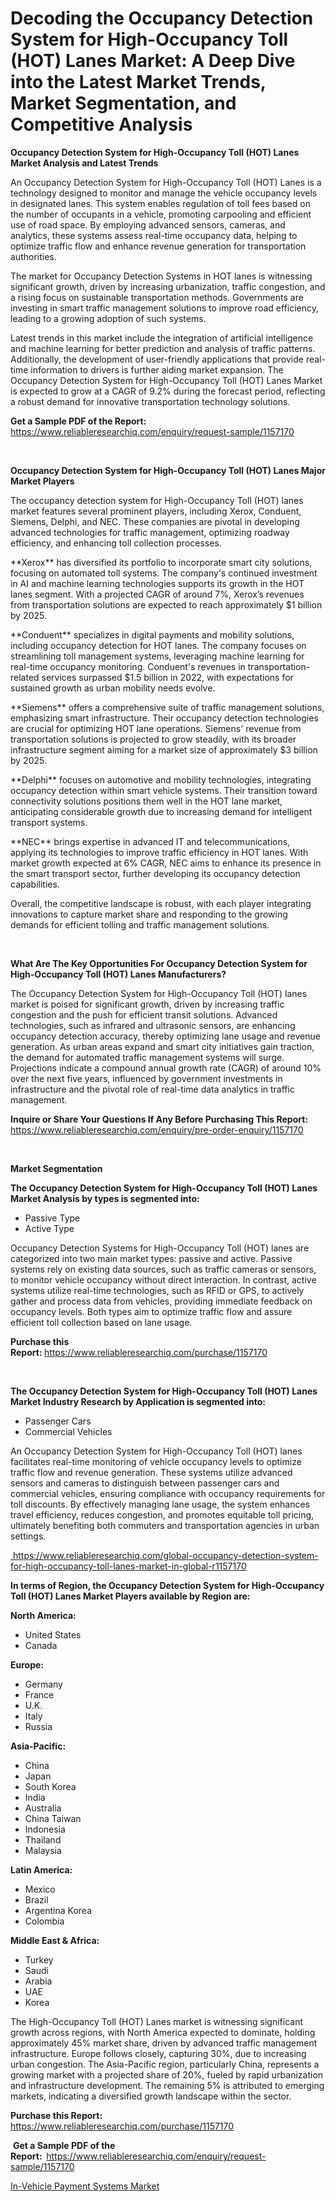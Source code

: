 <p><h1>Decoding the Occupancy Detection System for High-Occupancy Toll (HOT) Lanes Market: A Deep Dive into the Latest Market Trends, Market Segmentation, and Competitive Analysis</h1></p><p><strong>Occupancy Detection System for High-Occupancy Toll (HOT) Lanes Market Analysis and Latest Trends</strong></p>
<p><p>An Occupancy Detection System for High-Occupancy Toll (HOT) Lanes is a technology designed to monitor and manage the vehicle occupancy levels in designated lanes. This system enables regulation of toll fees based on the number of occupants in a vehicle, promoting carpooling and efficient use of road space. By employing advanced sensors, cameras, and analytics, these systems assess real-time occupancy data, helping to optimize traffic flow and enhance revenue generation for transportation authorities.</p><p>The market for Occupancy Detection Systems in HOT lanes is witnessing significant growth, driven by increasing urbanization, traffic congestion, and a rising focus on sustainable transportation methods. Governments are investing in smart traffic management solutions to improve road efficiency, leading to a growing adoption of such systems.</p><p>Latest trends in this market include the integration of artificial intelligence and machine learning for better prediction and analysis of traffic patterns. Additionally, the development of user-friendly applications that provide real-time information to drivers is further aiding market expansion. The Occupancy Detection System for High-Occupancy Toll (HOT) Lanes Market is expected to grow at a CAGR of 9.2% during the forecast period, reflecting a robust demand for innovative transportation technology solutions.</p></p>
<p><strong>Get a Sample PDF of the Report:&nbsp;</strong> <a href="https://www.reliableresearchiq.com/enquiry/request-sample/1157170?utm_campaign=3381&utm_medium=2&utm_source=Github&utm_content=ia&utm_term=30032025&utm_id=occupancy-detection-system-for-high-occupancy-toll-hot-lanes">https://www.reliableresearchiq.com/enquiry/request-sample/1157170</a></p>
<p>&nbsp;</p>
<p><strong>Occupancy Detection System for High-Occupancy Toll (HOT) Lanes Major Market Players</strong></p>
<p><p>The occupancy detection system for High-Occupancy Toll (HOT) lanes market features several prominent players, including Xerox, Conduent, Siemens, Delphi, and NEC. These companies are pivotal in developing advanced technologies for traffic management, optimizing roadway efficiency, and enhancing toll collection processes.</p><p>**Xerox** has diversified its portfolio to incorporate smart city solutions, focusing on automated toll systems. The company's continued investment in AI and machine learning technologies supports its growth in the HOT lanes segment. With a projected CAGR of around 7%, Xerox’s revenues from transportation solutions are expected to reach approximately $1 billion by 2025.</p><p>**Conduent** specializes in digital payments and mobility solutions, including occupancy detection for HOT lanes. The company focuses on streamlining toll management systems, leveraging machine learning for real-time occupancy monitoring. Conduent's revenues in transportation-related services surpassed $1.5 billion in 2022, with expectations for sustained growth as urban mobility needs evolve.</p><p>**Siemens** offers a comprehensive suite of traffic management solutions, emphasizing smart infrastructure. Their occupancy detection technologies are crucial for optimizing HOT lane operations. Siemens' revenue from transportation solutions is projected to grow steadily, with its broader infrastructure segment aiming for a market size of approximately $3 billion by 2025.</p><p>**Delphi** focuses on automotive and mobility technologies, integrating occupancy detection within smart vehicle systems. Their transition toward connectivity solutions positions them well in the HOT lane market, anticipating considerable growth due to increasing demand for intelligent transport systems.</p><p>**NEC** brings expertise in advanced IT and telecommunications, applying its technologies to improve traffic efficiency in HOT lanes. With market growth expected at 6% CAGR, NEC aims to enhance its presence in the smart transport sector, further developing its occupancy detection capabilities.</p><p>Overall, the competitive landscape is robust, with each player integrating innovations to capture market share and responding to the growing demands for efficient tolling and traffic management solutions.</p></p>
<p>&nbsp;</p>
<p><strong>What Are The Key Opportunities For Occupancy Detection System for High-Occupancy Toll (HOT) Lanes Manufacturers?</strong></p>
<p><p>The Occupancy Detection System for High-Occupancy Toll (HOT) lanes market is poised for significant growth, driven by increasing traffic congestion and the push for efficient transit solutions. Advanced technologies, such as infrared and ultrasonic sensors, are enhancing occupancy detection accuracy, thereby optimizing lane usage and revenue generation. As urban areas expand and smart city initiatives gain traction, the demand for automated traffic management systems will surge. Projections indicate a compound annual growth rate (CAGR) of around 10% over the next five years, influenced by government investments in infrastructure and the pivotal role of real-time data analytics in traffic management.</p></p>
<p><strong>Inquire or Share Your Questions If Any Before Purchasing This Report:</strong> <a href="https://www.reliableresearchiq.com/enquiry/pre-order-enquiry/1157170?utm_campaign=3381&utm_medium=2&utm_source=Github&utm_content=ia&utm_term=30032025&utm_id=occupancy-detection-system-for-high-occupancy-toll-hot-lanes">https://www.reliableresearchiq.com/enquiry/pre-order-enquiry/1157170</a></p>
<p>&nbsp;</p>
<p><strong>Market Segmentation</strong></p>
<p><strong>The Occupancy Detection System for High-Occupancy Toll (HOT) Lanes Market Analysis by types is segmented into:</strong></p>
<p><ul><li>Passive Type</li><li>Active Type</li></ul></p>
<p><p>Occupancy Detection Systems for High-Occupancy Toll (HOT) lanes are categorized into two main market types: passive and active. Passive systems rely on existing data sources, such as traffic cameras or sensors, to monitor vehicle occupancy without direct interaction. In contrast, active systems utilize real-time technologies, such as RFID or GPS, to actively gather and process data from vehicles, providing immediate feedback on occupancy levels. Both types aim to optimize traffic flow and assure efficient toll collection based on lane usage.</p></p>
<p><strong>Purchase this Report:&nbsp;</strong><a href="https://www.reliableresearchiq.com/purchase/1157170?utm_campaign=3381&utm_medium=2&utm_source=Github&utm_content=ia&utm_term=30032025&utm_id=occupancy-detection-system-for-high-occupancy-toll-hot-lanes">https://www.reliableresearchiq.com/purchase/1157170</a></p>
<p>&nbsp;</p>
<p><strong>The Occupancy Detection System for High-Occupancy Toll (HOT) Lanes Market Industry Research by Application is segmented into:</strong></p>
<p><ul><li>Passenger Cars</li><li>Commercial Vehicles</li></ul></p>
<p><p>An Occupancy Detection System for High-Occupancy Toll (HOT) lanes facilitates real-time monitoring of vehicle occupancy levels to optimize traffic flow and revenue generation. These systems utilize advanced sensors and cameras to distinguish between passenger cars and commercial vehicles, ensuring compliance with occupancy requirements for toll discounts. By effectively managing lane usage, the system enhances travel efficiency, reduces congestion, and promotes equitable toll pricing, ultimately benefiting both commuters and transportation agencies in urban settings.</p></p>
<p><a href="https://www.reliableresearchiq.com/global-occupancy-detection-system-for-high-occupancy-toll-lanes-market-in-global-r1157170?utm_campaign=3381&utm_medium=2&utm_source=Github&utm_content=ia&utm_term=30032025&utm_id=occupancy-detection-system-for-high-occupancy-toll-hot-lanes">&nbsp;https://www.reliableresearchiq.com/global-occupancy-detection-system-for-high-occupancy-toll-lanes-market-in-global-r1157170</a></p>
<p><strong>In terms of Region, the Occupancy Detection System for High-Occupancy Toll (HOT) Lanes Market Players available by Region are:</strong></p>
<p>
    <p> <strong> North America: </strong>
        <ul>
            <li>United States</li>
            <li>Canada</li>
        </ul>
        </p> 
    <p> <strong> Europe: </strong>
        <ul>
            <li>Germany</li>
            <li>France</li>
            <li>U.K.</li>
            <li>Italy</li>
            <li>Russia</li>
        </ul>
        </p> 
    <p> <strong> Asia-Pacific: </strong>
        <ul>
            <li>China</li>
            <li>Japan</li>
            <li>South Korea</li>
            <li>India</li>
            <li>Australia</li>
            <li>China Taiwan</li>
            <li>Indonesia</li>
            <li>Thailand</li>
            <li>Malaysia</li>
        </ul>
        </p> 
    <p> <strong> Latin America: </strong>
        <ul>
            <li>Mexico</li>
            <li>Brazil</li>
            <li>Argentina Korea</li>
            <li>Colombia</li>
        </ul>
        </p> 
    <p> <strong> Middle East & Africa: </strong>
        <ul>
            <li>Turkey</li>
            <li>Saudi</li>
            <li>Arabia</li>
            <li>UAE</li>
            <li>Korea</li>
        </ul>
    </p>
    </p>
<p><p>The High-Occupancy Toll (HOT) Lanes market is witnessing significant growth across regions, with North America expected to dominate, holding approximately 45% market share, driven by advanced traffic management infrastructure. Europe follows closely, capturing 30%, due to increasing urban congestion. The Asia-Pacific region, particularly China, represents a growing market with a projected share of 20%, fueled by rapid urbanization and infrastructure development. The remaining 5% is attributed to emerging markets, indicating a diversified growth landscape within the sector.</p></p>
<p><strong>Purchase this Report: </strong><a href="https://www.reliableresearchiq.com/purchase/1157170?utm_campaign=3381&utm_medium=2&utm_source=Github&utm_content=ia&utm_term=30032025&utm_id=occupancy-detection-system-for-high-occupancy-toll-hot-lanes">https://www.reliableresearchiq.com/purchase/1157170</a></p>
<p>&nbsp;<strong>Get a Sample PDF of the Report:&nbsp;&nbsp;</strong><a href="https://www.reliableresearchiq.com/enquiry/request-sample/1157170?utm_campaign=3381&utm_medium=2&utm_source=Github&utm_content=ia&utm_term=30032025&utm_id=occupancy-detection-system-for-high-occupancy-toll-hot-lanes">https://www.reliableresearchiq.com/enquiry/request-sample/1157170</a></p>
<p><strong></strong></p>
<p><p><a href="https://github.com/abidomamen/Market-Research-Report-List-1/blob/main/in-vehicle-payment-systems-market.md?utm_campaign=3381&utm_medium=2&utm_source=Github&utm_content=ia&utm_term=30032025&utm_id=occupancy-detection-system-for-high-occupancy-toll-hot-lanes">In-Vehicle Payment Systems Market</a></p></p>